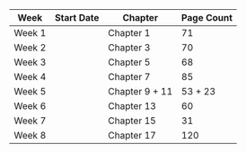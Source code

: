 | Week   | Start Date | Chapter         | Page Count |
|--------| - |-----------------|------------|
| Week 1 |  | Chapter  1      | 71         |
| Week 2 |  | Chapter  3      | 70         |
| Week 3 |  | Chapter  5      | 68         |
| Week 4 |  | Chapter  7      | 85         |
| Week 5 |  | Chapter  9 + 11 | 53 + 23    |
| Week 6 |  | Chapter  13     | 60         |
| Week 7 |  | Chapter  15     | 31         |
| Week 8 |  | Chapter  17     | 120        |
